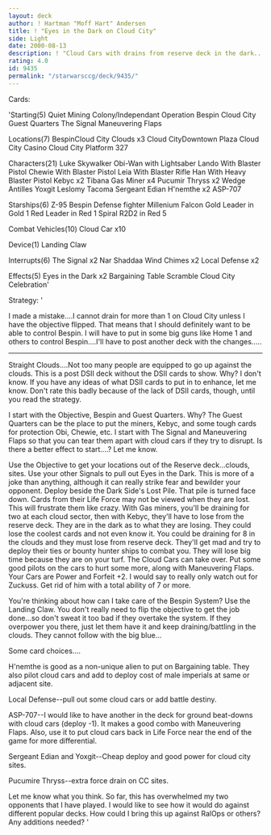 ```yaml
---
layout: deck
author: ! Hartman "Moff Hart" Andersen
title: ! "Eyes in the Dark on Cloud City"
side: Light
date: 2000-08-13
description: ! "Cloud Cars with drains from reserve deck in the dark.....makes for some fun."
rating: 4.0
id: 9435
permalink: "/starwarsccg/deck/9435/"
---
```

Cards: 

'Starting(5)
Quiet Mining Colony/Independant Operation
Bespin
Cloud City Guest Quarters
The Signal
Maneuvering Flaps

Locations(7)
BespinCloud City
Clouds x3
Cloud CityDowntown Plaza
Cloud City Casino
Cloud City Platform 327

Characters(21)
Luke Skywalker
Obi-Wan with Lightsaber
Lando With Blaster Pistol
Chewie With Blaster Pistol
Leia With Blaster Rifle
Han With Heavy Blaster Pistol
Kebyc x2
Tibana Gas Miner x4
Pucumir Thryss x2
Wedge Antilles
Yoxgit
Leslomy Tacoma
Sergeant Edian
H'nemthe x2
ASP-707

Starships(6)
Z-95 Bespin Defense fighter
Millenium Falcon
Gold Leader in Gold 1
Red Leader in Red 1
Spiral
R2D2 in Red 5

Combat Vehicles(10)
Cloud Car x10

Device(1)
Landing Claw

Interrupts(6)
The Signal x2
Nar Shaddaa Wind Chimes x2
Local Defense x2

Effects(5)
Eyes in the Dark x2
Bargaining Table
Scramble
Cloud City Celebration'

Strategy: '

I made a mistake....I cannot drain for more than 1 on Cloud City unless I have the objective flipped.  That means that I should definitely want to be able to control Bespin.  I will have to put in some big guns like Home 1 and others to control Bespin....I'll have to post another deck with the changes.....
___________________________________________________________
Straight Clouds....Not too many people are equipped to go up against the clouds.  This is a post DSII deck without the DSII cards to show.  Why?  I don't know.  If you have any ideas of what DSII cards to put in to enhance, let me know.  Don't rate this badly because of the lack of DSII cards, though, until you read the strategy.

I start with the Objective, Bespin and Guest Quarters.	Why?  The Guest Quarters can be the place to put the miners, Kebyc, and some tough cards for protection Obi, Chewie, etc.  I start with The Signal and Maneuvering Flaps so that you can tear them apart with cloud cars if they try to disrupt.  Is there a better effect to start....?  Let me know.

Use the Objective to get your locations out of the Reserve deck...clouds, sites.  Use your other Signals to pull out Eyes in the Dark.	This is more of a joke than anything, although it can really strike fear and bewilder your opponent.  Deploy beside the Dark Side's Lost Pile.  That pile is turned face down.  Cards from their Life Force may not be viewed when they are lost.  This will frustrate them like crazy.  With Gas miners, you'll be draining for two at each cloud sector, then with Kebyc, they'll have to lose from the reserve deck.  They are in the dark as to what they are losing.  They could lose the coolest cards and not even know it.  You could be draining for 8 in the clouds and they must lose from reserve deck.	They'll get mad and try to deploy their ties or bounty hunter ships to combat you.  They will lose big time because they are on your turf.  The Cloud Cars can take over.  Put some good pilots on the cars to hurt some more, along with Maneuvering Flaps.  Your Cars are Power and Forfeit +2.  I would say to really only watch out for Zuckuss.  Get rid of him with a total ability of 7 or more.

You're thinking about how can I take care of the Bespin System?  Use the Landing Claw.  You don't really need to flip the objective to get the job done...so don't sweat it too bad if they overtake the system.  If they overpower you there, just let them have it and keep draining/battling in the clouds.  They cannot follow with the big blue...

Some card choices....

H'nemthe is good as a non-unique alien to put on Bargaining table.  They also pilot cloud cars and add to deploy cost of male imperials at same or adjacent site.

Local Defense--pull out some cloud cars or add battle destiny.

ASP-707--I would like to have another in the deck for ground beat-downs with cloud cars (deploy -1).  It makes a good combo with Maneuvering Flaps.  Also, use it to put cloud cars back in Life Force near the end of the game for more differential.

Sergeant Edian and Yoxgit--Cheap deploy and good power for cloud city sites.

Pucumire Thryss--extra force drain on CC sites.

Let me know what you think.  So far, this has overwhelmed my two opponents that I have played.	I would like to see how it would do against different popular decks.  How could I bring this up against RalOps or others?  Any additions needed?   '
